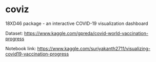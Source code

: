 # coviz
18XD46 package - an interactive COVID-19 visualization dashboard

Dataset: https://www.kaggle.com/gpreda/covid-world-vaccination-progress

Notebook link: https://www.kaggle.com/suriyakanth2711/visualizing-covid19-vaccination-progress

